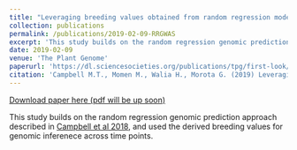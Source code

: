 ```yaml
---
title: "Leveraging breeding values obtained from random regression models for genetic inference of longitudinal traits"
collection: publications
permalink: /publications/2019-02-09-RRGWAS
excerpt: 'This study builds on the random regression genomic prediction approach described in Campbell et al 2018, and used the derived breeding values for genomic inferenece across time points.'
date: 2019-02-09
venue: 'The Plant Genome'
paperurl: 'https://dl.sciencesocieties.org/publications/tpg/first-look/pdf/plantgenome2018.10.0075.pdf'
citation: 'Campbell M.T., Momen M., Walia H., Morota G. (2019) Leveraging breeding values obtained from random regression models for genetic inference of longitudinal traits. The Plant Genome.'
---
```


<a href='https://dl.sciencesocieties.org/publications/tpg/first-look/pdf/plantgenome2018.10.0075.pdf'>Download paper here (pdf will be up soon)</a>

This study builds on the random regression genomic prediction approach described in [Campbell et al 2018](http://malachycampbell.github.io/publications/2018-05-11-Utilizing-random-regression-models-for-genomic-prediction-of-a-longitudinal-trait-derived-from-high-throughput-phenotyping), and used the derived breeding values for genomic inferenece across time points.
